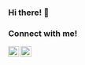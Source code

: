 ### Hi there! 👋
### Connect with me!
[<img align="left" alt="Lorenzo Tinfena | LinkedIn" width="22px" src="https://cdn.jsdelivr.net/npm/simple-icons@v3/icons/linkedin.svg" />][linkedin]
[<img align="left" alt="Lorenzo Tinfena | Instagram" width="22px" src="https://cdn.jsdelivr.net/npm/simple-icons@v3/icons/instagram.svg" />][instagram]
<br />

[instagram]: https://www.instagram.com/lorenzo.tinfena/
[linkedin]: https://www.linkedin.com/in/lorenzotinfena/
